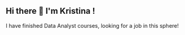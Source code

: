 ## Hi there 👋 I'm Kristina !


I have finished Data Analyst courses, looking for a job in this sphere!
